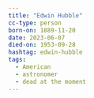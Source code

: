 ```yaml
---
title: "Edwin Hubble"
cc-type: person
born-on: 1889-11-20
date: 2023-06-07
died-on: 1953-09-28
hashtag: edwin-hubble
tags:
  - American
  - astronomer
  - dead at the moment
---
```

